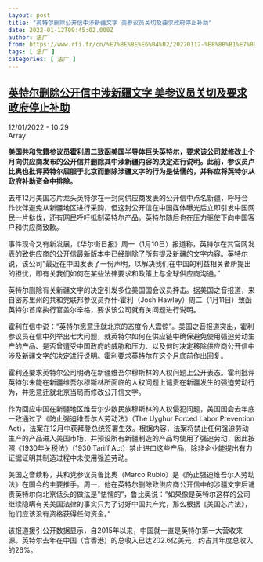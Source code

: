 ```yaml
---
layout: post
title: "英特尔删除公开信中涉新疆文字 美参议员关切及要求政府停止补助"
date: 2022-01-12T09:45:02.000Z
author: 法广
from: https://www.rfi.fr/cn/%E7%BE%8E%E6%B4%B2/20220112-%E8%8B%B1%E7%89%B9%E5%B0%94%E5%88%A0%E9%99%A4%E5%85%AC%E5%BC%80%E4%BF%A1%E4%B8%AD%E6%B6%89%E6%96%B0%E7%96%86%E6%96%87%E5%AD%97-%E7%BE%8E%E5%8F%82%E8%AE%AE%E5%91%98%E5%85%B3%E5%88%87%E5%8F%8A%E8%A6%81%E6%B1%82%E6%94%BF%E5%BA%9C%E5%81%9C%E6%AD%A2%E8%A1%A5%E5%8A%A9
tags: [ 法广 ]
categories: [ 法广 ]
---
```

<!--1641980702000-->
[英特尔删除公开信中涉新疆文字 美参议员关切及要求政府停止补助](https://www.rfi.fr/cn/%E7%BE%8E%E6%B4%B2/20220112-%E8%8B%B1%E7%89%B9%E5%B0%94%E5%88%A0%E9%99%A4%E5%85%AC%E5%BC%80%E4%BF%A1%E4%B8%AD%E6%B6%89%E6%96%B0%E7%96%86%E6%96%87%E5%AD%97-%E7%BE%8E%E5%8F%82%E8%AE%AE%E5%91%98%E5%85%B3%E5%88%87%E5%8F%8A%E8%A6%81%E6%B1%82%E6%94%BF%E5%BA%9C%E5%81%9C%E6%AD%A2%E8%A1%A5%E5%8A%A9)
------

<div>
<div>12/01/2022 - 10:29</div>Array<p><strong>                    美国共和党籍参议员霍利周二致函美国半导体巨头英特尔，要求该公司就修改上个月向供应商发布的公开信并删除其中涉新疆内容的决定进行说明。此前，参议员卢比奥也批评英特尔屈服于北京而删除涉疆文字的行为是怯懦的，并称应将英特尔从政府补助资金中排除。                </strong></p><div >                    <p>去年12月美国芯片龙头英特尔在一封向供应商发表的公开信中点名新疆，呼吁合作伙伴避免从新疆地区进行采购，但这封公开信在中国媒体曝光后立即引发中国网民一片挞伐，还有网民呼吁抵制英特尔产品。英特尔随后也在压力驱使下向中国客户和供应商致歉。</p><p>事件现今又有新发展，《华尔街日报》周一（1月10日）报道称，英特尔在其官网发表的致供应商的公开信最新版本中已经删除了所有提及新疆的文字内容。英特尔说，该公司“最近在中国发表了一份声明，以解决我们在中国的利益相关者所提出的担忧，即有关我们如何在某些法律要求和政策上与全球供应商沟通。”</p><p>英特尔删除有关新疆文字的决定引发多位美国国会议员抨击。据美国之音报道，来自密苏里州的共和党联邦参议员乔什·霍利（Josh Hawley）周二（1月11日）致函英特尔首席执行官盖尔辛格，要求该公司就有关问题进行说明。</p><p>霍利在信中说：“英特尔愿意迁就北京的态度令人震惊”。美国之音报道突出，霍利参议员在信中列举出七大问题，就英特尔如何在供应链中确保避免使用强迫劳动生产的产品、是否曾遭受中国政府的威胁和压力、以及何时决定移除供应商公开信中涉及新疆文字的决定进行说明。霍利要求英特尔在这个月底前作出回复。</p><p>霍利还要求英特尔公司明确在新疆维吾尔穆斯林的人权问题上公开表态。霍利批评英特尔未能在新疆维吾尔穆斯林所面临的人权问题上谴责在新疆发生的强迫劳动行为，并愿意迁就北京当局而修改公开信文字。</p><p>作为回应中国在新疆地区维吾尔少数民族穆斯林的人权侵犯问题，美国国会去年底一致通过了《防止强迫维吾尔人劳动法》（The Uyghur Forced Labor Prevention Act），法案在12月中获拜登总统签署生效。根据内容，法案将禁止任何强迫劳动生产的产品进入美国市场，并预设所有新疆制造的产品均使用了强迫劳动，因此按照《1930年关税法》（1930 Tariff Act）禁止进口这些产品，除非企业能提出有力证据证明其制造过程中未使用强迫劳动。</p><p>美国之音续称，共和党参议员鲁比奥（Marco Rubio）是《防止强迫维吾尔人劳动法》在国会的主要推手。周一，他在英特尔删除致供应商公开信中的涉疆文字后谴责英特尔向北京低头的做法是“怯懦的”，鲁比奥说：“如果像是英特尔这样的公司继续隐瞒有关美国法律的事实只为了讨好中国共产党，那么根据《美国芯片法》，他们应该没有资格获得任何资金。”</p><p>该报道援引公开数据显示，自2015年以来，中国就一直是英特尔第一大营收来源。英特尔去年在中国（含香港）的总收入已达202.6亿美元，约占其年度总收入的26%。</p>                                            <div data-selfpromo-newsletter>    </div>    <div data-selfpromo-app>    </div>                </div>
</div>
